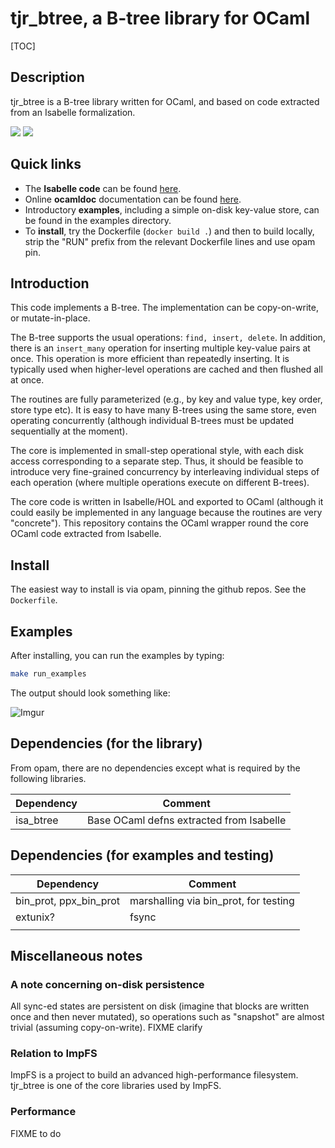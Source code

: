 # tjr_btree, a B-tree library for OCaml



[TOC]

## Description

tjr_btree is a B-tree library written for OCaml, and based on code extracted from an Isabelle formalization.

<img src="https://docs.google.com/drawings/d/e/2PACX-1vSbPmP9hfqwpYdJefrAYVY_7nSf6Mf5kzAXHYEaaAbw6cLwkWJH9GImYG_4KwKRDLOOjDGMvePbodwt/pub?w=1137&amp;h=766">



<img src="https://docs.google.com/drawings/d/e/2PACX-1vSqzipIxfOtcWhtSEqcBUpEKPVp1ALtHYyVVBldz7WNP3idcaQTY0iHoLBMf9n4vNMUjDvoIi_gr2gE/pub?w=550&amp;h=336">

## Quick links

* The **Isabelle code** can be found [here](https://github.com/tomjridge/isa_btree).
* Online **ocamldoc** documentation can be found [here](https://tomjridge.github.io/tjr_btree/tjr_btree/Tjr_btree/index.html). 
* Introductory **examples**, including a simple on-disk key-value store, can be found in the examples directory.
* To **install**, try the Dockerfile (`docker build .`) and then to build locally, strip the "RUN" prefix from the relevant Dockerfile lines and use opam pin.


## Introduction

This code implements a B-tree. The implementation can be copy-on-write, or mutate-in-place. 

The B-tree supports the usual operations: `find, insert, delete`.
In addition, there is an `insert_many` operation for inserting
multiple key-value pairs at once. This operation is more efficient
than repeatedly inserting. It is typically used when higher-level
operations are cached and then flushed all at once.

The routines are fully parameterized (e.g., by key and value type, key
order, store type etc). It is easy to have many B-trees using the same
store, even operating concurrently (although individual B-trees must
be updated sequentially at the moment).

The core is implemented in small-step operational style, with each
disk access corresponding to a separate step. Thus, it should be
feasible to introduce very fine-grained concurrency by interleaving
individual steps of each operation (where multiple operations execute
on different B-trees).

The core code is written in Isabelle/HOL and exported to OCaml
(although it could easily be implemented in any language because the
routines are very "concrete"). This repository contains the OCaml
wrapper round the core OCaml code extracted from Isabelle.

## Install

The easiest way to install is via opam, pinning the github repos. See the `Dockerfile`.

## Examples

After installing, you can run the examples by typing:

~~~bash
make run_examples
~~~

The output should look something like:

![Imgur](https://i.imgur.com/sW7QiGS.png)



## Dependencies (for the library)

From opam, there are no dependencies except what is required by the following libraries.

| Dependency | Comment                                  |
| ---------- | ---------------------------------------- |
| isa_btree  | Base OCaml defns extracted from Isabelle |



## Dependencies (for examples and testing)

| Dependency             | Comment                               |
| ---------------------- | ------------------------------------- |
| bin_prot, ppx_bin_prot | marshalling via bin_prot, for testing |
| extunix?               | fsync                                 |
|                        |                                       |



## Miscellaneous notes

### A note concerning on-disk persistence

All sync-ed states are persistent on disk (imagine that blocks are written once and then never mutated), so operations such as "snapshot" are almost trivial (assuming copy-on-write). FIXME clarify

### Relation to ImpFS

ImpFS is a project to build an advanced high-performance filesystem.
tjr_btree is one of the core libraries used by ImpFS.

### Performance

FIXME to do 
